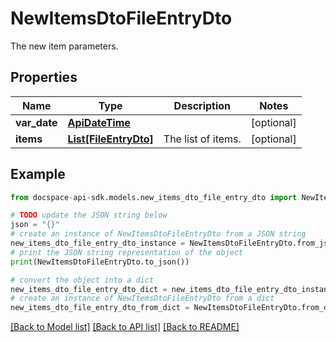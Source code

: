 # NewItemsDtoFileEntryDto
The new item parameters.

## Properties

Name | Type | Description | Notes
------------ | ------------- | ------------- | -------------
**var_date** | [**ApiDateTime**](ApiDateTime.md) |  | [optional] 
**items** | [**List[FileEntryDto]**](FileEntryDto.md) | The list of items. | [optional] 

## Example

```python
from docspace-api-sdk.models.new_items_dto_file_entry_dto import NewItemsDtoFileEntryDto

# TODO update the JSON string below
json = "{}"
# create an instance of NewItemsDtoFileEntryDto from a JSON string
new_items_dto_file_entry_dto_instance = NewItemsDtoFileEntryDto.from_json(json)
# print the JSON string representation of the object
print(NewItemsDtoFileEntryDto.to_json())

# convert the object into a dict
new_items_dto_file_entry_dto_dict = new_items_dto_file_entry_dto_instance.to_dict()
# create an instance of NewItemsDtoFileEntryDto from a dict
new_items_dto_file_entry_dto_from_dict = NewItemsDtoFileEntryDto.from_dict(new_items_dto_file_entry_dto_dict)
```
[[Back to Model list]](../README.md#documentation-for-models) [[Back to API list]](../README.md#documentation-for-api-endpoints) [[Back to README]](../README.md)


